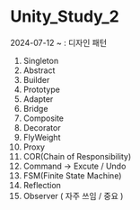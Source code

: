 # Unity_Study_2

2024-07-12 ~ : 디자인 패턴

1. Singleton
2. Abstract
3. Builder
4. Prototype
5. Adapter
6. Bridge
7. Composite
8. Decorator
9. FlyWeight
10. Proxy
11. COR(Chain of Responsibility)
12. Command -> Excute / Undo
13. FSM(Finite State Machine)
14. Reflection
15. Observer ( 자주 쓰임 / 중요 )
